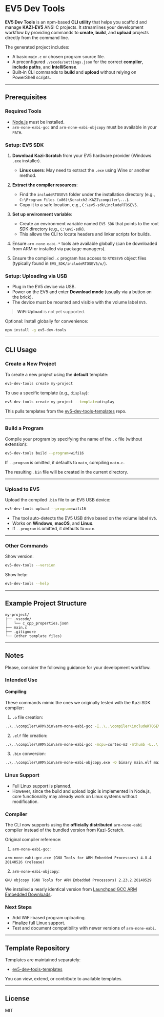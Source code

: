# EV5 Dev Tools

**EV5 Dev Tools** is an npm-based **CLI utility** that helps you scaffold and manage **KAZI-EV5** ANSI C projects. It streamlines your development workflow by providing commands to **create**, **build**, and **upload** projects directly from the command line.

The generated project includes:

- A basic `main.c` or chosen program source file.
- A preconfigured `.vscode/settings.json` for the correct **compiler**, **include paths**, and **IntelliSense**.
- Built-in CLI commands to **build** and **upload** without relying on PowerShell scripts.

---

## Prerequisites

### Required Tools

- [Node.js](https://nodejs.org/en) must be installed.
- `arm-none-eabi-gcc` and `arm-none-eabi-objcopy` must be available in your `PATH`.

### Setup: EV5 SDK

1. **Download Kazi-Scratch** from your EV5 hardware provider (Windows `.exe` installer).

   - **Linux users**: May need to extract the `.exe` using Wine or another method.

2. **Extract the compiler resources**:

   - Find the `includeRTOSEV5` folder under the installation directory (e.g.,\
     `C:\Program Files (x86)\Scratch2-KAZI\compiler\...`).
   - Copy it to a safe location, e.g., `C:\ev5-sdk\includeRTOSEV5`.

3. **Set up environment variable**:

   - Create an environment variable named `EV5_SDK` that points to the root SDK directory (e.g., `C:\ev5-sdk`).
   - This allows the CLI to locate headers and linker scripts for builds.

4. Ensure `arm-none-eabi-*` tools are available globally (can be downloaded from ARM or installed via package managers).

5. Ensure the compiled `.c` program has access to `RTOSEV5` object files (typically found in `EV5_SDK/includeRTOSEV5/o/`).

### Setup: Uploading via USB

- Plug in the EV5 device via USB.
- Power on the EV5 and enter **Download mode** (usually via a button on the brick).
- The device must be mounted and visible with the volume label `EV5`.

> **WiFi Upload** is not yet supported.

Optional: Install globally for convenience:

```bash
npm install -g ev5-dev-tools
```

---

## CLI Usage

### Create a New Project

To create a new project using the **default** template:

```bash
ev5-dev-tools create my-project
```

To use a specific template (e.g., `display`):

```bash
ev5-dev-tools create my-project --template=display
```

This pulls templates from the [ev5-dev-tools-templates](https://github.com/JMRMEDEV/ev5-dev-tools-templates) repo.

---

### Build a Program

Compile your program by specifying the name of the `.c` file (without extension):

```bash
ev5-dev-tools build --program=wifi16
```

If `--program` is omitted, it defaults to `main`, compiling `main.c`.

The resulting `.bin` file will be created in the current directory.

---

### Upload to EV5

Upload the compiled `.bin` file to an EV5 USB device:

```bash
ev5-dev-tools upload --program=wifi16
```

- The tool auto-detects the EV5 USB drive based on the volume label `EV5`.
- Works on **Windows**, **macOS**, and **Linux**.
- If `--program` is omitted, it defaults to `main`.

---

### Other Commands

Show version:

```bash
ev5-dev-tools --version
```

Show help:

```bash
ev5-dev-tools --help
```

---

## Example Project Structure

```text
my-project/
├── .vscode/
│   └── c_cpp_properties.json
├── main.c
├── .gitignore
└── (other template files)
```

---

## Notes

Please, consider the following guidance for your development workflow.

### Intended Use

#### Compiling

These commands mimic the ones we originally tested with the Kazi SDK compiler:

1. `.o` file creation:

```bash
..\..\compiler\ARM\bin\arm-none-eabi-gcc -I..\..\compiler\includeRTOSEV5 -mcpu=cortex-m3 -mthumb -Os -fsigned-char -w -gdwarf-2 -DF_CPU=72000000UL -std=gnu99 -c main.c -o main.o
```

2. `.elf` file creation:

```bash
..\..\compiler\ARM\bin\arm-none-eabi-gcc -mcpu=cortex-m3 -mthumb -L..\..\compiler\includeRTOSEV5/o -T..\..\compiler\includeRTOSEV5\o\stm32_flash.ld --% -Wl,--gc-sections -Wl,-Map=main.map,-cref main.o -lm -o main.elf
```

3. `.bin` conversion:

```bash
..\..\compiler\ARM\bin\arm-none-eabi-objcopy.exe -O binary main.elf main.bin
```

### Linux Support

- Full Linux support is planned.
- However, since the build and upload logic is implemented in Node.js, core functionality may already work on Linux systems without modification.

### Compiler

The CLI now supports using the **officially distributed** `arm-none-eabi` compiler instead of the bundled version from Kazi-Scratch.

Original compiler reference:

1. `arm-none-eabi-gcc`:

```
arm-none-eabi-gcc.exe (GNU Tools for ARM Embedded Processors) 4.8.4 20140526 (release)
```

2. `arm-none-eabi-objcopy`:

```
GNU objcopy (GNU Tools for ARM Embedded Processors) 2.23.2.20140529
```

We installed a nearly identical version from [Launchpad GCC ARM Embedded Downloads](https://launchpad.net/gcc-arm-embedded/+download?direction=backwards\&memo=10).

### Next Steps

- Add WiFi-based program uploading.
- Finalize full Linux support.
- Test and document compatibility with newer versions of `arm-none-eabi`.

---

## Template Repository

Templates are maintained separately:

- [ev5-dev-tools-templates](https://github.com/JMRMEDEV/ev5-dev-tools-templates)

You can view, extend, or contribute to available templates.

---

## License

MIT
